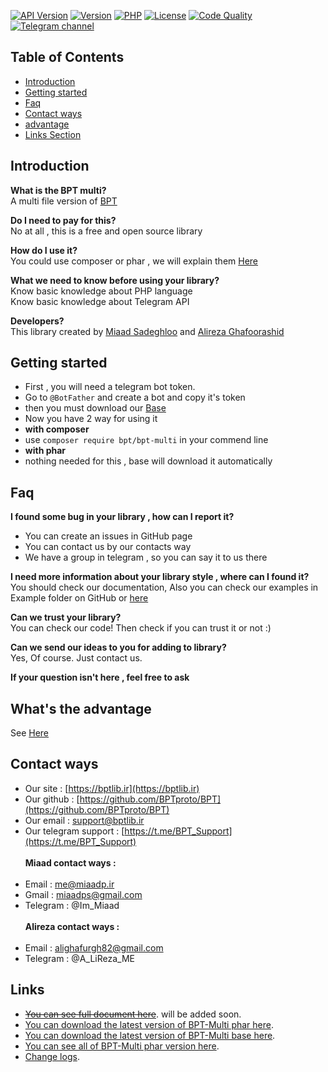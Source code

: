 [![API Version](https://img.shields.io/badge/Bot%20API-6.7-32a2da?style=for-the-badge&logo=V)](https://core.telegram.org/bots/api#november-5-2022)
[![Version](https://img.shields.io/badge/Version-1.8.3-blue?style=for-the-badge&logo=V)](https://packagist.org/packages/bpt/bpt-multi)
[![PHP](https://img.shields.io/badge/php-+8-green?style=for-the-badge&logo=php)](https://php.net/)
[![License](https://img.shields.io/badge/License-MIT-gold?style=for-the-badge&logo=surveymonkey)](https://github.com/php-telegram-bot/core/LICENSE)
[![Code Quality](https://img.shields.io/scrutinizer/quality/g/BPTproto/BPT-Multi?style=for-the-badge&logo=Quantcast)](https://scrutinizer-ci.com/g/BPTproto/BPT-Multi/)
[![Telegram channel](https://img.shields.io/badge/telegram-@bpt__ch-64659d?style=for-the-badge&logo=telegram)](https://t.me/bpt_ch)

## Table of Contents
- [Introduction](#introduction)
- [Getting started](#getting-started)
- [Faq](#faq)
- [Contact ways](#contact-ways)
- [advantage](#whats-the-advantage)
- [Links Section](#links)

## Introduction

**What is the BPT multi?** <br>
A multi file version of [BPT](https://github.com/BPTproto/BPT)

**Do I need to pay for this?** <br>
No at all , this is a free and open source library

**How do I use it?** <br>
You could use composer or phar , we will explain them [Here](#getting-started)

**What we need to know before using your library?** <br>
Know basic knowledge about PHP language <br>
Know basic knowledge about Telegram API

**Developers?** <br>
This library created by [Miaad Sadeghloo](https://github.com/miaadp) and [Alireza Ghafoorashid](https://github.com/Alireza-ME)

## Getting started
- First , you will need a telegram bot token.
- Go to `@BotFather` and create a bot and copy it's token
- then you must download our [Base](#links)
- Now you have 2 way for using it
- **with composer**
- use `composer require bpt/bpt-multi` in your commend line
- **with phar**
- nothing needed for this , base will download it automatically

## Faq

**I found some bug in your library , how can I report it?** <br>
- You can create an issues in GitHub page
- You can contact us by our contacts way
- We have a group in telegram , so you can say it to us there

**I need more information about your library style , where can I found it?** <br>
You should check our documentation, Also you can check our examples in Example folder on GitHub or [here](https://dl.bptlib.ir/examples-multi)

**Can we trust your library?** <br>
You can check our code! Then check if you can trust it or not :)

**Can we send our ideas to you for adding to library?** <br>
Yes, Of course. Just contact us.

**If your question isn't here , feel free to ask** <br>

## What's the advantage
See [Here](https://github.com/BPTproto/BPT-Multi/blob/main/feature.md)

## Contact ways
- Our site : [https://bptlib.ir](https://bptlib.ir)
- Our github : [https://github.com/BPTproto/BPT](https://github.com/BPTproto/BPT)
- Our email : support@bptlib.ir
- Our telegram support : [https://t.me/BPT_Support](https://t.me/BPT_Support)
  <br><br>
  **Miaad contact ways :**
  <br><br>
- Email : me@miaadp.ir
- Gmail : miaadps@gmail.com
- Telegram : @Im_Miaad
  <br><br>
  **Alireza contact ways :**
  <br><br>
- Email : alighafurgh82@gmail.com
- Telegram : @A_LiReza_ME

## Links
- ~~[You can see full document here]()~~. will be added soon.
- [You can download the latest version of BPT-Multi phar here](https://dl.bptlib.ir/BPT.phar).
- [You can download the latest version of BPT-Multi base here](https://dl.bptlib.ir/base-multi.php).
- [You can see all of BPT-Multi phar version here](https://dl.bptlib.ir/BPT-Multi).
- [Change logs](https://github.com/BPTproto/BPT-Multi/blob/main/change_log.md).
